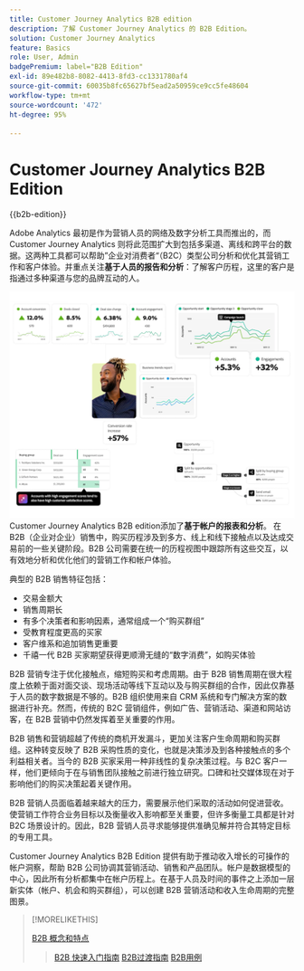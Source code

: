 ```yaml
---
title: Customer Journey Analytics B2B edition
description: 了解 Customer Journey Analytics 的 B2B Edition。
solution: Customer Journey Analytics
feature: Basics
role: User, Admin
badgePremium: label="B2B Edition"
exl-id: 89e482b8-8082-4413-8fd3-cc1331780af4
source-git-commit: 60035b8fc65627bf5ead2a50959ce9cc5fe48604
workflow-type: tm+mt
source-wordcount: '472'
ht-degree: 95%

---
```



# Customer Journey Analytics B2B Edition

{{b2b-edition}}

Adobe Analytics 最初是作为营销人员的网络及数字分析工具而推出的，而 Customer Journey Analytics 则将此范围扩大到包括多渠道、离线和跨平台的数据。这两种工具都可以帮助”企业对消费者“（B2C）类型公司分析和优化其营销工作和客户体验。并重点关注&#x200B;**基于人员的报告和分析**：了解客户历程，这里的客户是指通过多种渠道与您的品牌互动的人。

![B2B主页图像](assets/b2b-image.png)
Customer Journey Analytics B2B edition添加了**基于帐户的报表和分析**。 在 B2B（企业对企业）销售中，购买历程涉及到多方、线上和线下接触点以及达成交易前的一些关键阶段。B2B 公司需要在统一的历程视图中跟踪所有这些交互，以有效地分析和优化他们的营销工作和帐户体验。

典型的 B2B 销售特征包括：

* 交易金额大
* 销售周期长
* 有多个决策者和影响因素，通常组成一个“购买群组”
* 受教育程度更高的买家
* 客户维系和追加销售更重要
* 千禧一代 B2B 买家期望获得更顺滑无缝的“数字消费”，如购买体验

B2B 营销专注于优化接触点，缩短购买和考虑周期。由于 B2B 销售周期在很大程度上依赖于面对面交谈、现场活动等线下互动以及与购买群组的合作，因此仅靠基于人员的数字数据是不够的。B2B 组织使用来自 CRM 系统和专门解决方案的数据进行补充。然而，传统的 B2C 营销组件，例如广告、营销活动、渠道和网站访客，在 B2B 营销中仍然发挥着至关重要的作用。

B2B 销售和营销超越了传统的商机开发漏斗，更加关注客户生命周期和购买群组。这种转变反映了 B2B 采购性质的变化，也就是决策涉及到各种接触点的多个利益相关者。当今的 B2B 买家采用一种非线性的复杂决策过程。与 B2C 客户一样，他们更倾向于在与销售团队接触之前进行独立研究。口碑和社交媒体现在对于影响他们的购买决策起着关键作用。

B2B 营销人员面临着越来越大的压力，需要展示他们采取的活动如何促进营收。使营销工作符合业务目标以及衡量收入影响都至关重要，但许多衡量工具都是针对 B2C 场景设计的。因此，B2B 营销人员寻求能够提供准确见解并符合其特定目标的专用工具。

Customer Journey Analytics B2B Edition 提供有助于推动收入增长的可操作的帐户洞察，帮助 B2B 公司协调其营销活动、销售和产品团队。帐户是数据模型的中心，因此所有分析都集中在帐户历程上。在基于人员及时间的事件之上添加一层新实体（帐户、机会和购买群组），可以创建 B2B 营销活动和收入生命周期的完整图景。


>[!MORELIKETHIS]
>
>[B2B 概念和特点](cja-b2b-concepts-features.md)
>>[B2B 快速入门指南](cja-b2b-quick-start-guide.md)
>>[B2B过渡指南](cja-b2b-transition.md)
>>[B2B用例](/help/use-cases/b2b/b2b-edition/use-cases-overview.md)
>
